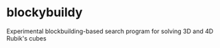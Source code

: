 # blockybuildy

Experimental blockbuilding-based search program for solving 3D and 4D Rubik's cubes
